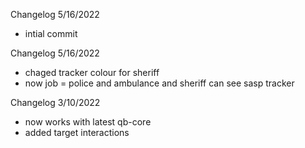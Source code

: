 Changelog 5/16/2022
- intial commit

Changelog 5/16/2022
- chaged tracker colour for sheriff
- now job = police and ambulance and sheriff can see sasp tracker

Changelog 3/10/2022
- now works with latest qb-core
- added target interactions
